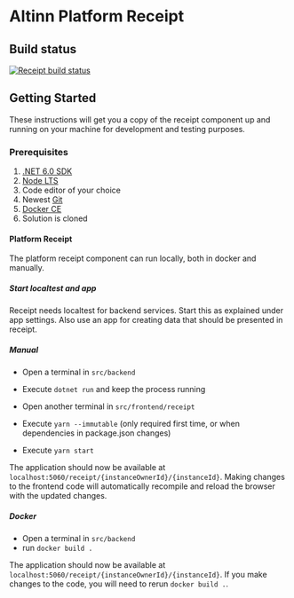 # Altinn Platform Receipt

## Build status
[![Receipt build status](https://dev.azure.com/brreg/altinn-studio/_apis/build/status/altinn-platform/receipt-master?label=platform/receipt)](https://dev.azure.com/brreg/altinn-studio/_build/latest?definitionId=58)

## Getting Started

These instructions will get you a copy of the receipt component up and running on your machine for development and testing purposes.

### Prerequisites

1. [.NET 6.0 SDK](https://dotnet.microsoft.com/download/dotnet/6.0)
2. [Node LTS](https://nodejs.org/en/)
3. Code editor of your choice
4. Newest [Git](https://git-scm.com/downloads)
5. [Docker CE](https://www.docker.com/get-docker)
6. Solution is cloned

#### Platform Receipt

The platform receipt component can run locally, both in docker and manually.

##### Start localtest and app

Receipt needs localtest for backend services. Start this as explained under app settings.
Also use an app for creating data that should be presented in receipt.

##### Manual

- Open a terminal in `src/backend`
- Execute `dotnet run` and keep the process running

- Open another terminal in `src/frontend/receipt`
- Execute `yarn --immutable` (only required first time, or when dependencies in package.json changes)
- Execute `yarn start`

The application should now be available at `localhost:5060/receipt/{instanceOwnerId}/{instanceId}`. Making changes to the frontend code will automatically recompile and reload the browser with the updated changes.

##### Docker

- Open a terminal in `src/backend`
- run `docker build .`

The application should now be available at `localhost:5060/receipt/{instanceOwnerId}/{instanceId}`. If you make changes to the code, you will need to rerun `docker build .`.
